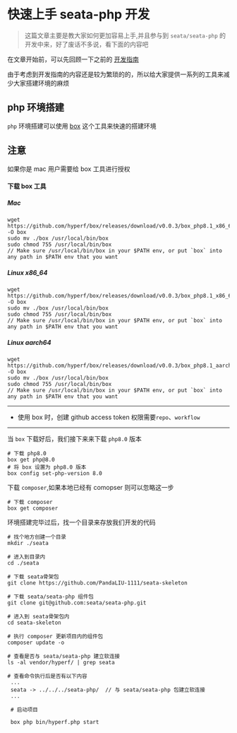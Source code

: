 # 快速上手 seata-php 开发


> 这篇文章主要是教大家如何更加容易上手,并且参与到 `seata/seata-php` 的开发中来，好了废话不多说，看下面的内容吧


在文章开始前，可以先回顾一下之前的 [开发指南](https://learnku.com/articles/70094)


由于考虑到开发指南的内容还是较为繁琐的的，所以给大家提供一系列的工具来减少大家搭建环境的麻烦

## php 环境搭建

`php` 环境搭建可以使用 [box](https://github.com/hyperf/box) 这个工具来快速的搭建环境

## 注意

如果你是 mac 用户需要给 box 工具进行授权


#### 下载 box 工具

##### Mac

```base
wget https://github.com/hyperf/box/releases/download/v0.0.3/box_php8.1_x86_64_macos -O box
sudo mv ./box /usr/local/bin/box
sudo chmod 755 /usr/local/bin/box
// Make sure /usr/local/bin/box in your $PATH env, or put `box` into any path in $PATH env that you want
```

##### Linux x86_64

```base
wget https://github.com/hyperf/box/releases/download/v0.0.3/box_php8.1_x86_64_linux -O box
sudo mv ./box /usr/local/bin/box
sudo chmod 755 /usr/local/bin/box
// Make sure /usr/local/bin/box in your $PATH env, or put `box` into any path in $PATH env that you want
```
##### Linux aarch64

```base
wget https://github.com/hyperf/box/releases/download/v0.0.3/box_php8.1_aarch64_linux -O box
sudo mv ./box /usr/local/bin/box
sudo chmod 755 /usr/local/bin/box
// Make sure /usr/local/bin/box in your $PATH env, or put `box` into any path in $PATH env that you want
```

---------------------------------------
- 使用 box 时，创建 github access token 权限需要`repo`、`workflow`
---------------------------------------

当 `box` 下载好后，我们接下来来下载 `php8.0` 版本

```
# 下载 php8.0
box get php@8.0
# 将 box 设置为 php8.0 版本
box config set-php-version 8.0
```

下载 `composer`,如果本地已经有 comopser 则可以忽略这一步

```
# 下载 composer
box get composer
```

环境搭建完毕过后，找一个目录来存放我们开发的代码

```
# 找个地方创建一个目录
mkdir ./seata

# 进入到目录内
cd ./seata

# 下载 seata骨架包
git clone https://github.com/PandaLIU-1111/seata-skeleton

# 下载 seata/seata-php 组件包
git clone git@github.com:seata/seata-php.git

# 进入到 seata骨架包内
cd seata-skeleton

# 执行 composer 更新项目内的组件包
composer update -o

# 查看是否与 seata/seata-php 建立软连接
ls -al vendor/hyperf/ | grep seata

# 查看命令执行后是否有以下内容
 ...
 seata -> ../../../seata-php/  // 与 seata/seata-php 包建立软连接
 ...
 
 # 启动项目
 
 box php bin/hyperf.php start
```













